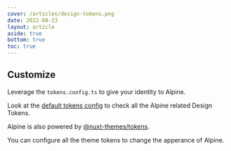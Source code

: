 ```yaml
---
cover: /articles/design-tokens.png
date: 2022-08-23
layout: article
aside: true
bottom: true
toc: true
---
```


## Customize 

Leverage the `tokens.config.ts` to give your identity to Alpine.

Look at the [default tokens config](https://github.com/nuxt-themes/alpine/tree/dev/tokens.config.ts) to check all the Alpine related Design Tokens.

Alpine is also powered by [@nuxt-themes/tokens](https://github.com/nuxt-themes/tokens).

You can configure all the theme tokens to change the apperance of Alpine.
